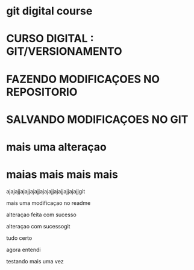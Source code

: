 # git digital course
 
# CURSO DIGITAL : GIT/VERSIONAMENTO

# FAZENDO MODIFICAÇOES NO REPOSITORIO

# SALVANDO MODIFICAÇOES NO GIT

# mais uma alteraçao

# maias mais mais mais

ajajajjajajjajajjajajajjajajjajjajajjgit 

mais uma modificaçao no readme

alteraçao feita com sucesso

alteraçao com sucessogit 

tudo certo

agora entendi

testando mais uma vez